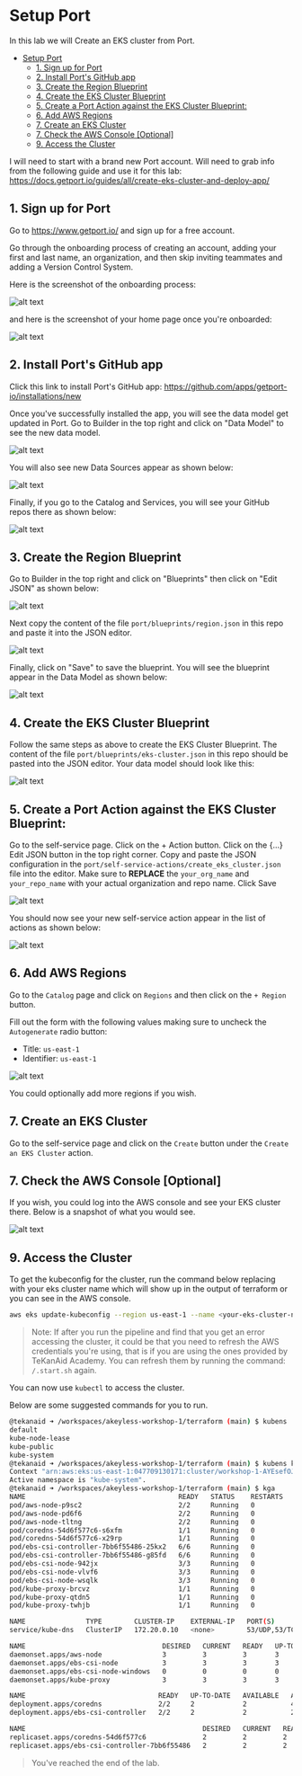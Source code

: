# Setup Port

In this lab we will Create an EKS cluster from Port.

<!-- @import "[TOC]" {cmd="toc" depthFrom=1 depthTo=6 orderedList=false} -->

<!-- code_chunk_output -->

- [Setup Port](#setup-port)
  - [1. Sign up for Port](#1-sign-up-for-port)
  - [2. Install Port's GitHub app](#2-install-ports-github-app)
  - [3. Create the Region Blueprint](#3-create-the-region-blueprint)
  - [4. Create the EKS Cluster Blueprint](#4-create-the-eks-cluster-blueprint)
  - [5. Create a Port Action against the EKS Cluster Blueprint:](#5-create-a-port-action-against-the-eks-cluster-blueprint)
  - [6. Add AWS Regions](#6-add-aws-regions)
  - [7. Create an EKS Cluster](#7-create-an-eks-cluster)
  - [7. Check the AWS Console \[Optional\]](#7-check-the-aws-console-optional)
  - [9. Access the Cluster](#9-access-the-cluster)

<!-- /code_chunk_output -->

I will need to start with a brand new Port account.
Will need to grab info from the following guide and use it for this lab:
https://docs.getport.io/guides/all/create-eks-cluster-and-deploy-app/


## 1. Sign up for Port

Go to https://www.getport.io/ and sign up for a free account.

Go through the onboarding process of creating an account, adding your first and last name, an organization, and then skip inviting teammates and adding a Version Control System.

Here is the screenshot of the onboarding process:

![alt text](../images/port-onboarding.png)

and here is the screenshot of your home page once you're onboarded:

![alt text](../images/port-home.png)

## 2. Install Port's GitHub app

Click this link to install Port's GitHub app: https://github.com/apps/getport-io/installations/new

Once you've successfully installed the app, you will see the data model get updated in Port. Go to Builder in the top right and click on "Data Model" to see the new data model.

![alt text](../images/port-data-model.png)

You will also see new Data Sources appear as shown below:

![alt text](../images/port-data-sources.png)

Finally, if you go to the Catalog and Services, you will see your GitHub repos there as shown below:

![alt text](../images/port-catalog-services.png)

## 3. Create the Region Blueprint

Go to Builder in the top right and click on "Blueprints" then click on "Edit JSON" as shown below:

![alt text](../images/port-region-blueprint-1.png)

Next copy the content of the file `port/blueprints/region.json` in this repo and paste it into the JSON editor.

![alt text](../images/port-region-blueprint-2.png)

Finally, click on "Save" to save the blueprint. You will see the blueprint appear in the Data Model as shown below:

![alt text](../images/port-region-blueprint-3.png)

## 4. Create the EKS Cluster Blueprint

Follow the same steps as above to create the EKS Cluster Blueprint. The content of the file `port/blueprints/eks-cluster.json` in this repo should be pasted into the JSON editor. Your data model should look like this:

![alt text](../images/port-eks-cluster-blueprint.png)

## 5. Create a Port Action against the EKS Cluster Blueprint:

Go to the self-service page.
Click on the + Action button.
Click on the {...} Edit JSON button in the top right corner.
Copy and paste the JSON configuration in the `port/self-service-actions/create_eks_cluster.json` file into the editor.
Make sure to **REPLACE** the `your_org_name` and `your_repo_name` with your actual organization and repo name.
Click Save

![alt text](../images/port-create-eks-cluster-action-1.png)

You should now see your new self-service action appear in the list of actions as shown below:

![alt text](../images/port-create-eks-cluster-action-2.png)

## 6. Add AWS Regions

Go to the `Catalog` page and click on `Regions` and then click on the `+ Region` button.

Fill out the form with the following values making sure to uncheck the `Autogenerate` radio button:
- Title: `us-east-1`
- Identifier: `us-east-1`

![alt text](../images/port-create-region.png)

You could optionally add more regions if you wish.

## 7. Create an EKS Cluster

Go to the self-service page and click on the `Create` button under the `Create an EKS Cluster` action.


## 7. Check the AWS Console [Optional]

If you wish, you could log into the AWS console and see your EKS cluster there. Below is a snapshot of what you would see.

![alt text](../images/cluster_created.png)

## 9. Access the Cluster

To get the kubeconfig for the cluster, run the command below replacing <your-eks-cluster-name> with your eks cluster name which will show up in the output of terraform or you can see in the AWS console.

```bash
aws eks update-kubeconfig --region us-east-1 --name <your-eks-cluster-name>
```

> Note: If after you run the pipeline and find that you get an error accessing the cluster, it could be that you need to refresh the AWS credentials you're using, that is if you are using the ones provided by TeKanAid Academy. You can refresh them by running the command: `/.start.sh` again.

You can now use `kubectl` to access the cluster.

Below are some suggested commands for you to run.

```bash
@tekanaid ➜ /workspaces/akeyless-workshop-1/terraform (main) $ kubens
default
kube-node-lease
kube-public
kube-system
@tekanaid ➜ /workspaces/akeyless-workshop-1/terraform (main) $ kubens kube-system
Context "arn:aws:eks:us-east-1:047709130171:cluster/workshop-1-AYEsefOJ" modified.
Active namespace is "kube-system".
@tekanaid ➜ /workspaces/akeyless-workshop-1/terraform (main) $ kga
NAME                                      READY   STATUS    RESTARTS   AGE
pod/aws-node-p9sc2                        2/2     Running   0          21m
pod/aws-node-pd6f6                        2/2     Running   0          21m
pod/aws-node-tltng                        2/2     Running   0          21m
pod/coredns-54d6f577c6-s6xfm              1/1     Running   0          44m
pod/coredns-54d6f577c6-x29rp              1/1     Running   0          44m
pod/ebs-csi-controller-7bb6f55486-25kx2   6/6     Running   0          22m
pod/ebs-csi-controller-7bb6f55486-g85fd   6/6     Running   0          22m
pod/ebs-csi-node-942jx                    3/3     Running   0          21m
pod/ebs-csi-node-vlvf6                    3/3     Running   0          21m
pod/ebs-csi-node-wsqlk                    3/3     Running   0          21m
pod/kube-proxy-brcvz                      1/1     Running   0          21m
pod/kube-proxy-qtdn5                      1/1     Running   0          21m
pod/kube-proxy-twhjb                      1/1     Running   0          21m

NAME               TYPE        CLUSTER-IP    EXTERNAL-IP   PORT(S)                  AGE
service/kube-dns   ClusterIP   172.20.0.10   <none>        53/UDP,53/TCP,9153/TCP   44m

NAME                                  DESIRED   CURRENT   READY   UP-TO-DATE   AVAILABLE   NODE SELECTOR              AGE
daemonset.apps/aws-node               3         3         3       3            3           <none>                     44m
daemonset.apps/ebs-csi-node           3         3         3       3            3           kubernetes.io/os=linux     22m
daemonset.apps/ebs-csi-node-windows   0         0         0       0            0           kubernetes.io/os=windows   22m
daemonset.apps/kube-proxy             3         3         3       3            3           <none>                     44m

NAME                                 READY   UP-TO-DATE   AVAILABLE   AGE
deployment.apps/coredns              2/2     2            2           44m
deployment.apps/ebs-csi-controller   2/2     2            2           22m

NAME                                            DESIRED   CURRENT   READY   AGE
replicaset.apps/coredns-54d6f577c6              2         2         2       44m
replicaset.apps/ebs-csi-controller-7bb6f55486   2         2         2       22m
```

> You've reached the end of the lab.